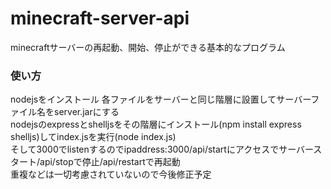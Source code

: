 # minecraft-server-api
minecraftサーバーの再起動、開始、停止ができる基本的なプログラム  
### 使い方
nodejsをインストール
各ファイルをサーバーと同じ階層に設置してサーバーファイル名をserver.jarにする  
nodejsのexpressとshelljsをその階層にインストール(npm install express shelljs)してindex.jsを実行(node index.js)  
そして3000でlistenするのでipaddress:3000/api/startにアクセスでサーバースタート/api/stopで停止/api/restartで再起動  
重複などは一切考慮されていないので今後修正予定  
